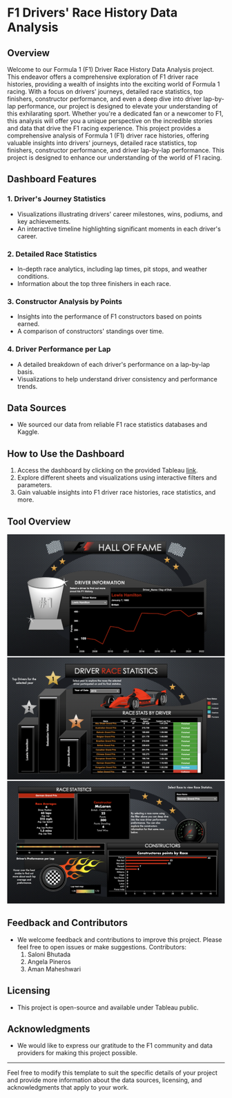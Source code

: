 # F1 Drivers' Race History Data Analysis

## Overview
Welcome to our Formula 1 (F1) Driver Race History Data Analysis project. This endeavor offers a comprehensive exploration of F1 driver race histories, providing a wealth of insights into the exciting world of Formula 1 racing. With a focus on drivers' journeys, detailed race statistics, top finishers, constructor performance, and even a deep dive into driver lap-by-lap performance, our project is designed to elevate your understanding of this exhilarating sport. Whether you're a dedicated fan or a newcomer to F1, this analysis will offer you a unique perspective on the incredible stories and data that drive the F1 racing experience. This project provides a comprehensive analysis of Formula 1 (F1) driver race histories, offering valuable insights into drivers' journeys, detailed race statistics, top finishers, constructor performance, and driver lap-by-lap performance. This project is designed to enhance our understanding of the world of F1 racing.

## Dashboard Features

### 1. Driver's Journey Statistics

- Visualizations illustrating drivers' career milestones, wins, podiums, and key achievements.
- An interactive timeline highlighting significant moments in each driver's career.

### 2. Detailed Race Statistics

- In-depth race analytics, including lap times, pit stops, and weather conditions.
- Information about the top three finishers in each race.

### 3. Constructor Analysis by Points

- Insights into the performance of F1 constructors based on points earned.
- A comparison of constructors' standings over time.

### 4. Driver Performance per Lap

- A detailed breakdown of each driver's performance on a lap-by-lap basis.
- Visualizations to help understand driver consistency and performance trends.

## Data Sources

- We sourced our data from reliable F1 race statistics databases and Kaggle.

## How to Use the Dashboard

1. Access the dashboard by clicking on the provided Tableau [link](https://public.tableau.com/app/profile/saloni.bhutada/viz/F1DriversRaceHistoryDashboard/F1DriverHistory).
2. Explore different sheets and visualizations using interactive filters and parameters.
3. Gain valuable insights into F1 driver race histories, race statistics, and more.

## Tool Overview
<img src="Tool Output/Driver's Statistcs.png" alt="Tool">
<img src="Tool Output/Driver's Race Statistics.png" alt="Tool">
<img src="Tool Output/Overall Race Statistics.png" alt="Tool">

## Feedback and Contributors

- We welcome feedback and contributions to improve this project. Please feel free to open issues or make suggestions.
  Contributors:
  1. Saloni Bhutada
  2. Angela Pineros
  3. Aman Maheshwari

## Licensing

- This project is open-source and available under Tableau public.

## Acknowledgments

- We would like to express our gratitude to the F1 community and data providers for making this project possible.

---

Feel free to modify this template to suit the specific details of your project and provide more information about the data sources, licensing, and acknowledgments that apply to your work.
